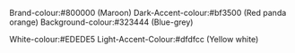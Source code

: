 Brand-colour:#800000 (Maroon)
Dark-Accent-colour:#bf3500 (Red panda orange)
Background-colour:#323444 (Blue-grey)

White-colour:#EDEDE5
Light-Accent-Colour:#dfdfcc (Yellow white)